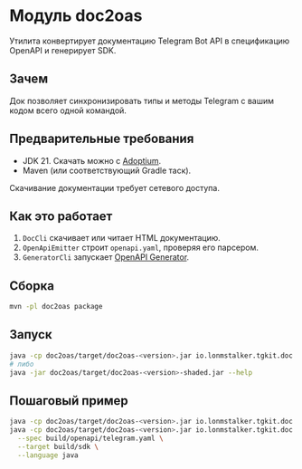 # Модуль doc2oas

Утилита конвертирует документацию Telegram Bot API в спецификацию OpenAPI и генерирует SDK.

## Зачем

Док позволяет синхронизировать типы и методы Telegram с вашим кодом всего одной командой.

## Предварительные требования

- JDK 21. Скачать можно с [Adoptium](https://adoptium.net/temurin/releases/?version=21).
- Maven (или соответствующий Gradle таск).

Скачивание документации требует сетевого доступа.

## Как это работает

1. `DocCli` скачивает или читает HTML документацию.
2. `OpenApiEmitter` строит `openapi.yaml`, проверяя его парсером.
3. `GeneratorCli` запускает [OpenAPI Generator](https://github.com/OpenAPITools/openapi-generator).

## Сборка

```bash
mvn -pl doc2oas package
```

## Запуск

```bash
java -cp doc2oas/target/doc2oas-<version>.jar io.lonmstalker.tgkit.doc.cli.DocCli --help
# либо
java -jar doc2oas/target/doc2oas-<version>-shaded.jar --help
```

## Пошаговый пример

```bash
java -cp doc2oas/target/doc2oas-<version>.jar io.lonmstalker.tgkit.doc.cli.DocCli --api --output build/openapi/telegram.yaml
java -cp doc2oas/target/doc2oas-<version>.jar io.lonmstalker.tgkit.doc.generator.GeneratorCli \
  --spec build/openapi/telegram.yaml \
  --target build/sdk \
  --language java
```
